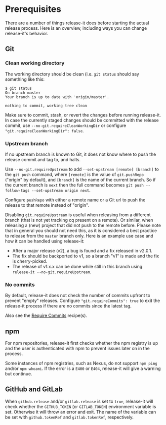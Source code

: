 # Prerequisites

There are a number of things release-it does before starting the actual release process. Here is an overview, including
ways you can change release-it's behavior.

## Git

### Clean working directory

The working directory should be clean (i.e. `git status` should say something like this:

```
$ git status
On branch master
Your branch is up to date with 'origin/master'.

nothing to commit, working tree clean
```

Make sure to commit, stash, or revert the changes before running release-it. In case the currently staged changes should
be committed with the release commit, use `--no-git.requireCleanWorkingDir` or configure
`"git.requireCleanWorkingDir": false`.

### Upstream branch

If no upstream branch is known to Git, it does not know where to push the release commit and tag to, and halts.

Use `--no-git.requireUpstream` to add `--set-upstream [remote] [branch]` to the `git push` command, where `[remote]` is
the value of `git.pushRepo` ("origin" by default), and `[branch]` is the name of the current branch. So if the current
branch is `next` then the full command becomes `git push --follow-tags --set-upstream origin next`.

Configure `pushRepo` with either a remote name or a Git url to push the release to that remote instead of "origin".

Disabling `git.requireUpstream` is useful when releasing from a different branch (that is not yet tracking cq present on
a remote). Or similar, when releasing a (new) project that did not push to the remote before. Please note that in
general you should not need this, as it is considered a best practice to release from the `master` branch only. Here is
an example use case and how it can be handled using release-it:

- After a major release (v2), a bug is found and a fix released in v2.0.1.
- The fix should be backported to v1, so a branch "v1" is made and the fix is cherry-picked.
- The release of v1.x.x can be done while still in this branch using `release-it --no-git.requireUpstream`.

### No commits

By default, release-it does not check the number of commits upfront to prevent "empty" releases. Configure
`"git.requireCommits": true` to exit the release-it process if there are no commits since the latest tag.

Also see the [Require Commits](./recipes/require-commits.md) recipe(s).

## npm

For npm repositories, release-it first checks whether the npm registry is up and the user is authenticated with npm to
prevent issues later on in the process.

Some instances of npm registries, such as Nexus, do not support `npm ping` and/or `npm whoami`. If the error is a `E400`
or `E404`, release-it will give a warning but continue.

## GitHub and GitLab

When `github.release` and/or `gitlab.release` is set to `true`, release-it will check whether the `GITHUB_TOKEN` (or
`GITLAB_TOKEN`) environment variable is set. Otherwise it will throw an error and exit. The name of the variable can be
set with `github.tokenRef` and `gitlab.tokenRef`, respectively.
